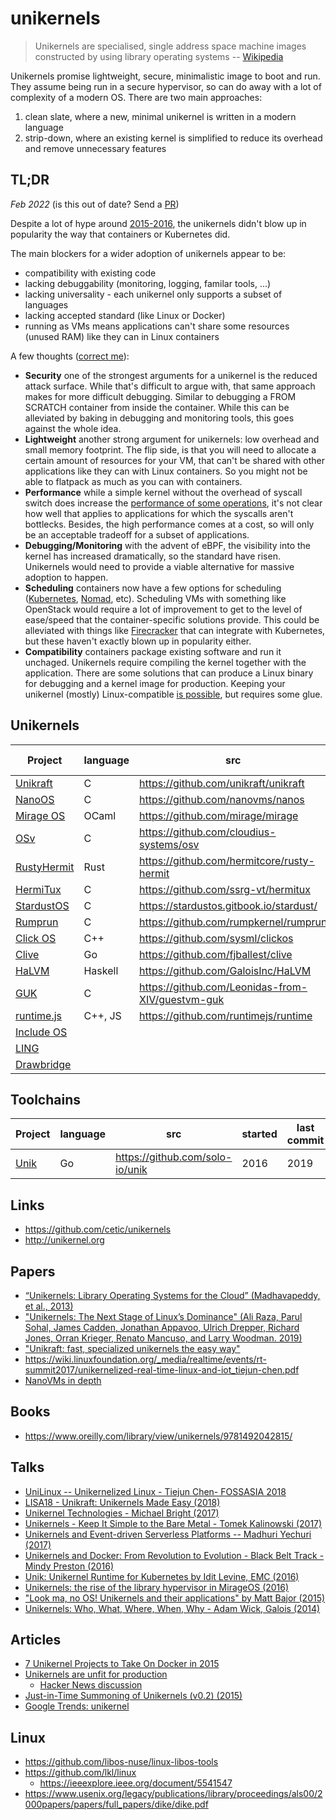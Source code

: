 # unikernels

> Unikernels are specialised, single address space machine images constructed by using library operating systems -- [Wikipedia](https://en.wikipedia.org/wiki/Unikernel)

Unikernels promise lightweight, secure, minimalistic image to boot and run. They assume being run in a secure hypervisor, so can do away with a lot of complexity of a modern OS. There are two main approaches:

1. clean slate, where a new, minimal unikernel is written in a modern language
2. strip-down, where an existing kernel is simplified to reduce its overhead and remove unnecessary features


## TL;DR

_Feb 2022_ (is this out of date? Send a [PR](https://github.com/seeker89/unikernels/edit/main/README.md))

Despite a lot of hype around [2015-2016](https://trends.google.com/trends/explore?date=all&q=Unikernel), the unikernels didn't blow up in popularity the way that containers or Kubernetes did.

The main blockers for a wider adoption of unikernels appear to be:

- compatibility with existing code
- lacking debuggability (monitoring, logging, familar tools, ...)
- lacking universality - each unikernel only supports a subset of languages
- lacking accepted standard (like Linux or Docker)
- running as VMs means applications can't share some resources (unused RAM) like they can in Linux containers


A few thoughts ([correct me](https://github.com/seeker89/unikernels/edit/main/README.md)):

* __Security__ one of the strongest arguments for a unikernel is the reduced attack surface. While that's difficult to argue with, that same approach makes for more difficult debugging. Similar to debugging a FROM SCRATCH container from inside the container. While this can be alleviated by baking in debugging and monitoring tools, this goes against the whole idea.
* __Lightweight__ another strong argument for unikernels: low overhead and small memory footprint. The flip side, is that you will need to allocate a certain amount of resources for your VM, that can't be shared with other applications like they can with Linux containers. So you might not be able to flatpack as much as you can with containers.
* __Performance__ while a simple kernel without the overhead of syscall switch does increase the [performance of some operations](https://unikraft.org/docs/features/performance/), it's not clear how well that applies to applications for which the syscalls aren't bottlecks. Besides, the high performance comes at a cost, so will only be an acceptable tradeoff for a subset of applications.
* __Debugging/Monitoring__ with the advent of eBPF, the visibility into the kernel has increased dramatically, so the standard have risen. Unikernels would need to provide a viable alternative for massive adoption to happen.
* __Scheduling__ containers now have a few options for scheduling ([Kubernetes](https://kubernetes.io/), [Nomad](https://www.nomadproject.io/), etc). Scheduling VMs with something like OpenStack would require a lot of improvement to get to the level of ease/speed that the container-specific solutions provide. This could be alleviated with things like [Firecracker](https://firecracker-microvm.github.io/) that can integrate with Kubernetes, but these haven't exactly blown up in popularity either.
* __Compatibility__ containers package existing software and run it unchaged. Unikernels require compiling the kernel together with the application. There are some solutions that can produce a Linux binary for debugging and a kernel image for production. Keeping your unikernel (mostly) Linux-compatible [is possible](https://unikraft.org/docs/features/posix-compatibility/), but requires some glue.


## Unikernels


| Project | language | src | started | last commit | status |
|---------|----------|-----|---------|-------------|--------|
| [Unikraft](https://unikraft.org/) | C | https://github.com/unikraft/unikraft | 2017 | recent | active |
| [NanoOS](https://nanos.org/) | C | https://github.com/nanovms/nanos | 2017 | recent | active |
| [Mirage OS](https://mirage.io/) | OCaml | https://github.com/mirage/mirage | 2014 | recent | active |
| [OSv](http://osv.io/) | C | https://github.com/cloudius-systems/osv | 2012 | recent | active |
| [RustyHermit](https://rust-osdev.com/showcase/rusty-hermit/) | Rust | https://github.com/hermitcore/rusty-hermit | 2019 | recent | active |
| [HermiTux](https://ssrg-vt.github.io/hermitux/) | C | https://github.com/ssrg-vt/hermitux | 2017 | recent | active |
| [StardustOS](https://github.com/StardustOS/) | C | https://stardustos.gitbook.io/stardust/ | 2019 | recent | active |
| [Rumprun](https://github.com/rumpkernel/rumprun) | C | https://github.com/rumpkernel/rumprun | 2014 | 2020 | active? |
| [Click OS](http://cnp.neclab.eu/projects/clickos/) | C++ | https://github.com/sysml/clickos | 2007 | 2014 | dead |
| [Clive](https://lsub.org/clive/) | Go | https://github.com/fjballest/clive | 2015 | 2016 | dead |
| [HaLVM](https://galois.com/project/halvm/) | Haskell | https://github.com/GaloisInc/HaLVM | 2010 | 2018 | dead |
| [GUK](https://github.com/Leonidas-from-XIV/guestvm-guk) | C | https://github.com/Leonidas-from-XIV/guestvm-guk |  | 2011 | dead |
| [runtime.js](http://runtimejs.org/) | C++, JS | https://github.com/runtimejs/runtime | 2014 | 2019 | dead |
| [Include OS](http://www.includeos.org/) |  |  |   |   | dead |
| [LING](http://erlangonxen.org/) |  |  |   |   | dead |
| [Drawbridge](https://www.microsoft.com/en-us/research/project/drawbridge/) |  |  |  |  | ??? |


## Toolchains

| Project | language | src | started | last commit | status |
|---------|----------|-----|---------|-------------|--------|
| [Unik](https://www.microsoft.com/en-us/research/project/drawbridge/) | Go | https://github.com/solo-io/unik | 2016 | 2019 | dead? |





## Links

- https://github.com/cetic/unikernels
- http://unikernel.org


## Papers

- [“Unikernels: Library Operating Systems for the Cloud” (Madhavapeddy, et al., 2013)](https://anil.recoil.org/papers/2013-asplos-mirage.pdf)
- ["Unikernels: The Next Stage of Linux’s Dominance" (Ali Raza, Parul Sohal, James Cadden, Jonathan Appavoo, Ulrich Drepper, Richard Jones, Orran Krieger, Renato Mancuso, and Larry Woodman. 2019)](https://www.bu.edu/rhcollab/files/2019/04/unikernel.pdf)
- ["Unikraft: fast, specialized unikernels the easy way"](https://dl.acm.org/doi/10.1145/3447786.3456248)
- https://wiki.linuxfoundation.org/_media/realtime/events/rt-summit2017/unikernelized-real-time-linux-and-iot_tiejun-chen.pdf
- [NanoVMs in depth](https://storage.googleapis.com/dp-assets/nanovms_in_depth.pdf)


## Books

- https://www.oreilly.com/library/view/unikernels/9781492042815/


## Talks


- [UniLinux -- Unikernelized Linux - Tiejun Chen- FOSSASIA 2018](https://www.youtube.com/watch?v=4XIThgGLUNY)
- [LISA18 - Unikraft: Unikernels Made Easy (2018)](https://www.youtube.com/watch?v=9PRKBZHArhI)
- [Unikernel Technologies - Michael Bright (2017)](https://www.youtube.com/watch?v=24rvIB4_v4U)
- [Unikernels - Keep It Simple to the Bare Metal - Tomek Kalinowski (2017)](https://www.youtube.com/watch?v=1iSdnU3aewA)
- [Unikernels and Event-driven Serverless Platforms -- Madhuri Yechuri (2017)](https://www.youtube.com/watch?v=0uTp8xYvaaY)
- [Unikernels and Docker: From Revolution to Evolution - Black Belt Track - Mindy Preston (2016)](https://www.youtube.com/watch?v=0AZVCGTxkTU)
- [Unik: Unikernel Runtime for Kubernetes by Idit Levine, EMC (2016)](https://www.youtube.com/watch?v=wcZWg3YtvnY)
- [Unikernels: the rise of the library hypervisor in MirageOS (2016)](https://www.youtube.com/watch?v=dn4ARS4lDlQ)
- ["Look ma, no OS! Unikernels and their applications" by Matt Bajor (2015)](https://www.youtube.com/watch?v=W9F4pn9Lngc)
- [Unikernels: Who, What, Where, When, Why - Adam Wick, Galois (2014)](https://www.youtube.com/watch?v=2NuKkGWGg8I)


## Articles

- [7 Unikernel Projects to Take On Docker in 2015](https://www.linux.com/news/7-unikernel-projects-take-docker-2015/)
- [Unikernels are unfit for production](https://www.joyent.com/blog/unikernels-are-unfit-for-production)
  - [Hacker News discussion](https://news.ycombinator.com/item?id=10953766)
- [Just-in-Time Summoning of Unikernels (v0.2) (2015)](http://www.skjegstad.com/blog/2015/08/17/jitsu-v02/)
- [Google Trends: unikernel](https://trends.google.com/trends/explore?date=all&q=Unikernel)


## Linux

- https://github.com/libos-nuse/linux-libos-tools
- https://github.com/lkl/linux
  - https://ieeexplore.ieee.org/document/5541547
- https://www.usenix.org/legacy/publications/library/proceedings/als00/2000papers/papers/full_papers/dike/dike.pdf

